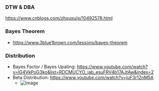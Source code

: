 ### DTW & DBA
https://www.cnblogs.com/zhxuxu/p/10492578.html

### Bayes Theorem
- https://www.3blue1brown.com/lessons/bayes-theorem

### Distribution
- Bayes Factor / Bayes Upating: https://www.youtube.com/watch?v=lG4VkPoG3ko&list=RDCMUCYO_jab_esuFRV4b17AJtAw&index=2
- Beta Distribution: https://www.youtube.com/watch?v=juF3r12nM5A
  - ![image](https://github.com/Natureal/Paper_Reading/assets/7850087/187f1dba-784d-4f46-91ee-dcc226bbfe12)

